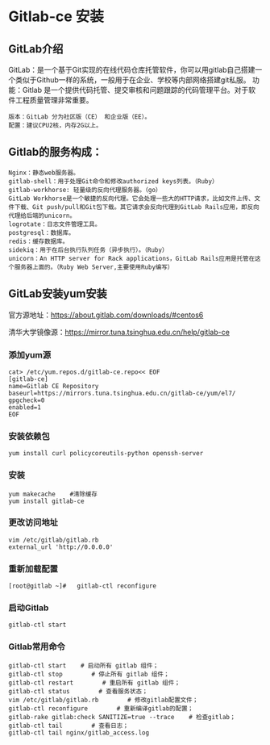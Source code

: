 # Gitlab-ce 安装

## GitLab介绍
GitLab：是一个基于Git实现的在线代码仓库托管软件，你可以用gitlab自己搭建一个类似于Github一样的系统，一般用于在企业、学校等内部网络搭建git私服。
功能：Gitlab 是一个提供代码托管、提交审核和问题跟踪的代码管理平台。对于软件工程质量管理非常重要。

    版本：GitLab 分为社区版（CE） 和企业版（EE）。
    配置：建议CPU2核，内存2G以上。

## Gitlab的服务构成：
    Nginx：静态web服务器。
    gitlab-shell：用于处理Git命令和修改authorized keys列表。（Ruby）
    gitlab-workhorse: 轻量级的反向代理服务器。（go）
    GitLab Workhorse是一个敏捷的反向代理。它会处理一些大的HTTP请求，比如文件上传、文件下载、Git push/pull和Git包下载。其它请求会反向代理到GitLab Rails应用，即反向代理给后端的unicorn。
    logrotate：日志文件管理工具。
    postgresql：数据库。
    redis：缓存数据库。
    sidekiq：用于在后台执行队列任务（异步执行）。（Ruby）
    unicorn：An HTTP server for Rack applications，GitLab Rails应用是托管在这个服务器上面的。（Ruby Web Server,主要使用Ruby编写）

## GitLab安装yum安装
官方源地址：https://about.gitlab.com/downloads/#centos6

清华大学镜像源：https://mirror.tuna.tsinghua.edu.cn/help/gitlab-ce

### 添加yum源

    cat> /etc/yum.repos.d/gitlab-ce.repo<< EOF
    [gitlab-ce]
    name=Gitlab CE Repository
    baseurl=https://mirrors.tuna.tsinghua.edu.cn/gitlab-ce/yum/el7/  
    gpgcheck=0
    enabled=1
    EOF

### 安装依赖包

    yum install curl policycoreutils-python openssh-server

### 安装

    yum makecache    #清除缓存
    yum install gitlab-ce

### 更改访问地址

    vim /etc/gitlab/gitlab.rb
    external_url 'http://0.0.0.0'

### 重新加载配置
    [root@gitlab ~]#   gitlab-ctl reconfigure

### 启动Gitlab

    gitlab-ctl start 

### Gitlab常用命令

    gitlab-ctl start    # 启动所有 gitlab 组件；
    gitlab-ctl stop        # 停止所有 gitlab 组件；
    gitlab-ctl restart        # 重启所有 gitlab 组件；
    gitlab-ctl status        # 查看服务状态；
    vim /etc/gitlab/gitlab.rb        # 修改gitlab配置文件；
    gitlab-ctl reconfigure        # 重新编译gitlab的配置；
    gitlab-rake gitlab:check SANITIZE=true --trace    # 检查gitlab；
    gitlab-ctl tail        # 查看日志；
    gitlab-ctl tail nginx/gitlab_access.log








